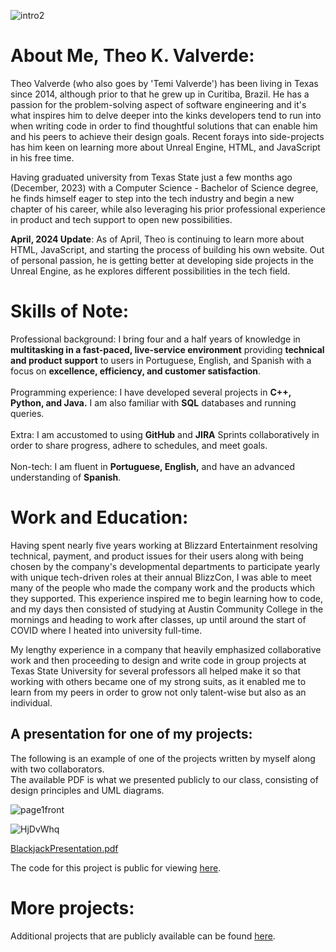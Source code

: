![intro2](https://github.com/ValverdeATX/ValverdeATX.github.io/assets/157517708/8555d4e6-27f9-4210-855e-602d6eba3acd)

# About Me, Theo K. Valverde:

Theo Valverde (who also goes by 'Temi Valverde') has been living in Texas since 2014, although prior to that he grew up in Curitiba, Brazil. He has a passion for the problem-solving aspect of software engineering and it's what inspires him to delve deeper into the kinks developers tend to run into when writing code in order to find thoughtful solutions that can enable him and his peers to achieve their design goals. Recent forays into side-projects has him keen on learning more about Unreal Engine, HTML, and JavaScript in his free time.

Having graduated university from Texas State just a few months ago (December, 2023) with a Computer Science - Bachelor of Science degree, he finds himself eager to step into the tech industry and begin a new chapter of his career, while also leveraging his prior professional experience in product and tech support to open new possibilities.

<b>April, 2024 Update</b>: As of April, Theo is continuing to learn more about HTML, JavaScript, and starting the process of building his own website. Out of personal passion, he is getting better at developing side projects in the Unreal Engine, as he explores different possibilities in the tech field.

# Skills of Note:

Professional background: I bring four and a half years of knowledge in <b>multitasking in a fast-paced, live-service environment</b> providing <b>technical and product support</b> to users in Portuguese, English, and Spanish with a focus on <b>excellence, efficiency, and customer satisfaction</b>.<br><br>
Programming experience: I have developed several projects in <b>C++, Python, and Java.</b> I am also familiar with <b>SQL</b> databases and running queries.<br><br>
Extra: I am accustomed to using <b>GitHub</b> and <b>JIRA</b> Sprints collaboratively in order to share progress, adhere to schedules, and meet goals.<br><br>
Non-tech: I am fluent in <b>Portuguese, English,</b> and have an advanced understanding of <b>Spanish</b>.

# Work and Education: 

Having spent nearly five years working at Blizzard Entertainment resolving technical, payment, and product issues for their users along with being chosen by the company's developmental departments to participate yearly with unique tech-driven roles at their annual BlizzCon, I was able to meet many of the people who made the company work and the products which they supported. This experience inspired me to begin learning how to code, and my days then consisted of studying at Austin Community College in the mornings and heading to work after classes, up until around the start of COVID where I heated into university full-time.

My lengthy experience in a company that heavily emphasized collaborative work and then proceeding to design and write code in group projects at Texas State University for several professors all helped make it so that working with others became one of my strong suits, as it enabled me to learn from my peers in order to grow not only talent-wise but also as an individual.

## A presentation for one of my projects:

The following is an example of one of the projects written by myself along with two collaborators.<br>
The available PDF is what we presented publicly to our class, consisting of design principles and UML diagrams.

![page1front](https://github.com/ValverdeATX/ValverdeATX.github.io/assets/157517708/45aa56be-eb74-4ac8-a74e-e1a2f0983f32)

![HjDvWhq](https://github.com/ValverdeATX/ValverdeATX.github.io/assets/157517708/7cc3e454-6e9f-4eba-90ef-49ebdf5385df)

[BlackjackPresentation.pdf](https://github.com/ValverdeATX/ValverdeATX.github.io/files/14352682/BlackjackPresentation.pdf)

The code for this project is public for viewing [here](https://github.com/ValverdeATX/BlackjackSimulator).

# More projects:

Additional projects that are publicly available can be found [here](https://github.com/ValverdeATX).
